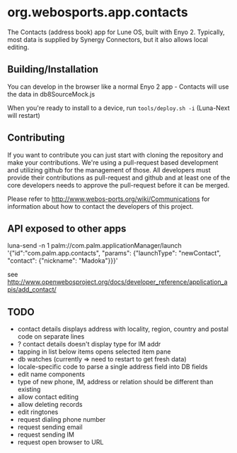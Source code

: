 org.webosports.app.contacts
===========================

The Contacts (address book) app for Lune OS, built with Enyo 2.
Typically, most data is supplied by Synergy Connectors, but it also allows local editing.

## Building/Installation

You can develop in the browser like a normal Enyo 2 app - Contacts
will use the data in db8SourceMock.js

When you're ready to install to a device, run `tools/deploy.sh -i`
(Luna-Next will restart)

## Contributing

If you want to contribute you can just start with cloning the repository and make your contributions. 
We're using a pull-request based development and utilizing github for the management of those. 
All developers must provide their contributions as pull-request and github and at least one of the core developers needs to approve the pull-request before it can be merged.

Please refer to http://www.webos-ports.org/wiki/Communications for information about how to contact the developers of this project.

## API exposed to other apps
luna-send -n 1 palm://com.palm.applicationManager/launch '{"id":"com.palm.app.contacts", "params": {"launchType": "newContact", "contact": {"nickname": "Madoka"}}}'

see http://www.openwebosproject.org/docs/developer_reference/application_apis/add_contact/

## TODO
* contact details displays address with locality, region, country and postal code on separate lines
* ? contact details doesn't display type for IM addr
* tapping in list below items opens selected item pane
* db watches (currently => need to restart to get fresh data)
* locale-specific code to parse a single address field into DB fields
* edit name components
* type of new phone, IM, address or relation should be different than existing
* allow contact editing
* allow deleting records
* edit ringtones
* request dialing phone number
* request sending email
* request sending IM
* request open browser to URL

